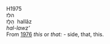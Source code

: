 <body>
  <p>H1975<br>  הלּז  <br> הַלָּז  ‎  hallâz  <br><i>hal-lawz‘ </i><br>From <a href="h1976.htm">1976</a>  <i>this</i> or <i>that: - </i>side, that, this.<br></p>
 </body>
